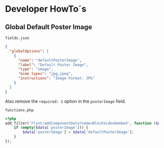 # Developer HowTo´s

## Global Default Poster Image

`fields.json`
```json
{
  "globalOptions": [
    {
      "name": "defaultPosterImage",
      "label": "Default Poster Image",
      "type": "image",
      "mime_types": "jpg,jpeg",
      "instructions": "Image-Format: JPG"
    }
  ]
}
```

Also remove the `required: 1` option in the `posterImage` field.

`functions.php`
```php
<?php
add_filter('Flynt/addComponentData?name=BlockVideoOembed', function ($data) {
    if (empty($data['posterImage'])) {
        $data['posterImage'] = $data['defaultPosterImage'];
    }
});
```
